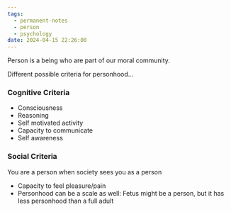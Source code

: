 ```yaml
---
tags:
  - permanent-notes
  - person 
  - psychology 
date: 2024-04-15 22:26:00
---
```


Person is a being who are part of our moral community.

Different possible criteria for personhood...

### Cognitive Criteria

- Consciousness
- Reasoning
- Self motivated activity
- Capacity to communicate
- Self awareness

### Social Criteria

You are a person when society sees you as a person

- Capacity to feel pleasure/pain
- Personhood can be a scale as well: Fetus might be a person, but it has less personhood than a full adult